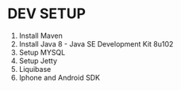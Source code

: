 # DEV SETUP
  1. Install Maven
  2. Install Java 8 - Java SE Development Kit 8u102
  3. Setup MYSQL
  4. Setup Jetty
  5. Liquibase
  6. Iphone and Android SDK
